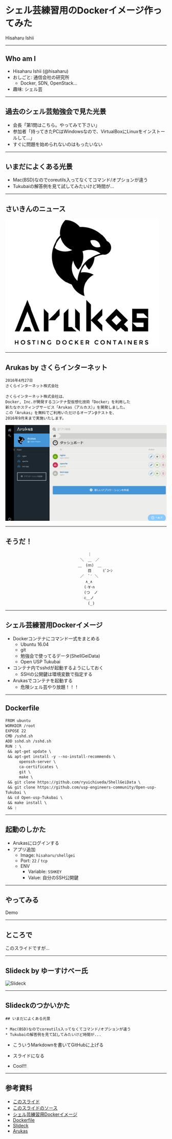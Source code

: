 # シェル芸練習用のDockerイメージ作ってみた

Hisaharu Ishii

---

## Who am I

* Hisaharu Ishii (@hisaharu)
* おしごと: 通信会社の研究所
  * Docker, SDN, OpenStack...
* 趣味: シェル芸

---

## 過去のシェル芸勉強会で見た光景

* 会長「第1問はこちら。やってみて下さい」
* 参加者「持ってきたPCはWindowsなので、VirtualBoxにLinuxをインストールして...」
* すぐに問題を始められないのはもったいない

---

## いまだによくある光景

* Mac(BSD)なのでcoreutils入ってなくてコマンド/オプションが違う
* Tukubaiの解答例を見て試してみたいけど時間が...

---

## さいきんのニュース

![Arukas logo](images/arukas1.png)

---

## Arukas by さくらインターネット

```
2016年4月27日
さくらインターネット株式会社

さくらインターネット株式会社は、
Docker, Inc.が開発するコンテナ型仮想化技術「Docker」を利用した
新たなホスティングサービス「Arukas（アルカス）」を開発しました。
この「Arukas」を無料でご利用いただけるオープンβテストを、
2016年9月末まで実施いたします。
```

![Arukas UI](images/arukas2.png)

---

## そうだ！

```
                              　　　 ｜
                              　 ＼　＿　／
                              　＿　(ｍ)　＿
                              　　　 目　　　ﾋﾟｺｰﾝ
                              　 ／　`′ ＼
                              　　　∧_∧
                              　　 (･∀･∩
                              　　 (つ　ノ
                              　　 ⊂＿ノ
                              　　　 (_)
```

---

## シェル芸練習用Dockerイメージ

* Dockerコンテナにコマンド一式をまとめる
  * Ubuntu 16.04
  * git
  * 勉強会で使ってるデータ(ShellGeiData)
  * Open USP Tukubai
* コンテナ内でsshdが起動するようにしておく
  * SSHの公開鍵は環境変数で指定する
* Arukasでコンテナを起動する
  * 危険シェル芸やり放題！！！

---

## Dockerfile

```
FROM ubuntu
WORKDIR /root
EXPOSE 22
CMD /sshd.sh
ADD sshd.sh /sshd.sh
RUN : \
 && apt-get update \
 && apt-get install -y --no-install-recommends \
      openssh-server \
      ca-certificates \
      git \
      make \
 && git clone https://github.com/ryuichiueda/ShellGeiData \
 && git clone https://github.com/usp-engineers-community/Open-usp-Tukubai \
 && cd Open-usp-Tukubai \
 && make install \
 && :
```

---

## 起動のしかた

* Arukasにログインする
* アプリ追加
  * Image: `hisaharu/shellgei`
  * Port: `22` / `tcp`
  * ENV
    * Variable: `SSHKEY`
    * Value: 自分のSSH公開鍵

---

## やってみる

Demo

---

## ところで

このスライドですが...

---

## Slideck by ゆーすけべー氏

![Slideck](https://raw.githubusercontent.com/yusukebe/slides/master/images/slideck_ss.png)

---

## Slideckのつかいかた

```
## いまだによくある光景

* Mac(BSD)なのでcoreutils入ってなくてコマンド/オプションが違う
* Tukubaiの解答例を見て試してみたいけど時間が...
```

* こういうMarkdownを書いてGitHubに上げる
* スライドになる

* Cool!!!

---

## 参考資料

* [このスライド](http://slideck.io/github.com/hisaharu/shellgei/slides/shellgei22LT.md)
* [このスライドのソース](https://github.com/hisaharu/shellgei/blob/master/slides/shellgei22LT.md)
* [シェル芸練習用Dockerイメージ](https://hub.docker.com/r/hisaharu/shellgei)
* [Dockerfile](https://github.com/hisaharu/shellgei/blob/master/Dockerfile)
* [Slideck](https://slideck.io/)
* [Arukas](https://arukas.io/)

